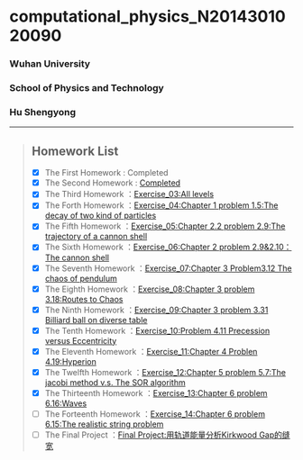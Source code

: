 # computational_physics_N2014301020090
### Wuhan University
### School of Physics and Technology
### Hu Shengyong
  ***  
  > ## Homework List 
  > - [x] The First Homework
 : Completed
 > - [x] The Second Homework
 : [Completed](https://github.com/computationalphysics-N2014301020090/computational_physics_N2014301020090/blob/master/%E8%83%A1%E8%83%9C%E5%8B%87.py)
 > - [x] The Third Homework
：[Exercise_03:All levels](https://www.zybuluo.com/computationalphysics-2014301020090/note/513029)
> - [x] The Forth Homework
：[Exercise_04:Chapter 1 problem 1.5:The decay of two kind of particles](https://www.zybuluo.com/computationalphysics-2014301020090/note/522471)
> - [x] The Fifth Homework
：[Exercise_05:Chapter 2.2 problem 2.9:The trajectory of a cannon shell](https://www.zybuluo.com/computationalphysics-2014301020090/note/533813)
> - [x] The Sixth Homework
：[Exercise_06:Chapter 2 problem 2.9&2.10：The cannon shell](https://www.zybuluo.com/computationalphysics-2014301020090/note/542106)
> - [x] The Seventh Homework
：[Exercise_07:Chapter 3 Problem3.12 The chaos of pendulum](https://www.zybuluo.com/computationalphysics-2014301020090/note/550346)
> - [x] The Eighth Homework
：[Exercise_08:Chapter 3 problem 3.18:Routes to Chaos](https://www.zybuluo.com/computationalphysics-2014301020090/note/565569)
> - [x] The Ninth Homework
：[Exercise_09:Chapter 3 problem 3.31 Billiard ball on diverse table](https://www.zybuluo.com/computationalphysics-2014301020090/note/573382)
> - [x] The Tenth Homework
：[Exercise_10:Problem 4.11 Precession versus Eccentricity](https://www.zybuluo.com/computationalphysics-2014301020090/note/581777)
> - [x] The Eleventh Homework
：[Exercise_11:Chapter 4 Problen 4.19:Hyperion](https://www.zybuluo.com/computationalphysics-2014301020090/note/589868)
> - [x] The Twelfth Homework
：[Exercise_12:Chapter 5 problem 5.7:The jacobi method v.s. The SOR algorithm](https://www.zybuluo.com/computationalphysics-2014301020090/note/597663)
> - [x] The Thirteenth Homework
：[Exercise_13:Chapter 6 problem 6.16:Waves](https://www.zybuluo.com/computationalphysics-2014301020090/note/604875)
> - [ ] The Forteenth Homework
：[Exercise_14:Chapter 6 problem 6.15:The realistic string problem]()
> - [ ] The Final Project
：[Final Project:用轨道能量分析Kirkwood Gap的缝宽]()

